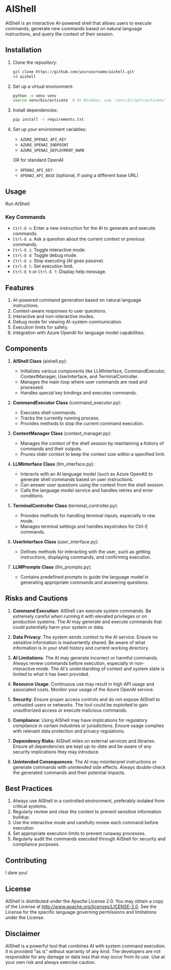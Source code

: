 # AIShell

AIShell is an interactive AI-powered shell that allows users to execute commands, generate new commands based on natural language instructions, and query the context of their session.

## Installation

1. Clone the repository:

   ```sh
   git clone https://github.com/yourusername/aishell.git
   cd aishell
   ```

2. Set up a virtual environment:

   ```sh
   python -m venv venv
   source venv/bin/activate  # On Windows, use `venv\Scripts\activate`
   ```

3. Install dependencies:

   ```sh
   pip install -r requirements.txt
   ```

4. Set up your environment variables:
   - `AZURE_OPENAI_API_KEY`
   - `AZURE_OPENAI_ENDPOINT`
   - `AZURE_OPENAI_DEPLOYMENT_NAME`

   OR for standard OpenAI:

   - `OPENAI_API_KEY`
   - `OPENAI_API_BASE` (optional, if using a different base URL)

## Usage

Run AIShell:

### Key Commands

- `Ctrl-E n`: Enter a new instruction for the AI to generate and execute commands.
- `Ctrl-E a`: Ask a question about the current context or previous commands.
- `Ctrl-E i`: Toggle interactive mode.
- `Ctrl-E d`: Toggle debug mode.
- `Ctrl-E s`: Stop executing (AI goes passive).
- `Ctrl-E l`: Set execution limit.
- `Ctrl-E h` or `Ctrl-E ?`: Display help message.

## Features

1. AI-powered command generation based on natural language instructions.
2. Context-aware responses to user questions.
3. Interactive and non-interactive modes.
4. Debug mode for viewing AI-system communication.
5. Execution limits for safety.
6. Integration with Azure OpenAI for language model capabilities.

## Components

1. **AIShell Class** (aishell.py):
   - Initializes various components like LLMInterface, CommandExecutor, ContextManager, UserInterface, and TerminalController.
   - Manages the main loop where user commands are read and processed.
   - Handles special key bindings and executes commands.

2. **CommandExecutor Class** (command_executor.py):
   - Executes shell commands.
   - Tracks the currently running process.
   - Provides methods to stop the current command execution.

3. **ContextManager Class** (context_manager.py):
   - Manages the context of the shell session by maintaining a history of commands and their outputs.
   - Prunes older context to keep the context size within a specified limit.

4. **LLMInterface Class** (llm_interface.py):
   - Interacts with an AI language model (such as Azure OpenAI) to generate shell commands based on user instructions.
   - Can answer user questions using the context from the shell session.
   - Calls the language model service and handles retries and error conditions.

5. **TerminalController Class** (terminal_controller.py):
   - Provides methods for handling terminal inputs, especially in raw mode.
   - Manages terminal settings and handles keystrokes for Ctrl-E commands.

6. **UserInterface Class** (user_interface.py):
   - Defines methods for interacting with the user, such as getting instructions, displaying commands, and confirming execution.

7. **LLMPrompts Class** (llm_prompts.py):
   - Contains predefined prompts to guide the language model in generating appropriate commands and answering questions.

## Risks and Cautions

1. **Command Execution**: AIShell can execute system commands. Be extremely careful when running it with elevated privileges or on production systems. The AI may generate and execute commands that could potentially harm your system or data.

2. **Data Privacy**: The system sends context to the AI service. Ensure no sensitive information is inadvertently shared. Be aware of what information is in your shell history and current working directory.

3. **AI Limitations**: The AI may generate incorrect or harmful commands. Always review commands before execution, especially in non-interactive mode. The AI's understanding of context and system state is limited to what it has been provided.

4. **Resource Usage**: Continuous use may result in high API usage and associated costs. Monitor your usage of the Azure OpenAI service.

5. **Security**: Ensure proper access controls and do not expose AIShell to untrusted users or networks. The tool could be exploited to gain unauthorized access or execute malicious commands.

6. **Compliance**: Using AIShell may have implications for regulatory compliance in certain industries or jurisdictions. Ensure usage complies with relevant data protection and privacy regulations.

7. **Dependency Risks**: AIShell relies on external services and libraries. Ensure all dependencies are kept up-to-date and be aware of any security implications they may introduce.

8. **Unintended Consequences**: The AI may misinterpret instructions or generate commands with unintended side effects. Always double-check the generated commands and their potential impacts.

## Best Practices

1. Always use AIShell in a controlled environment, preferably isolated from critical systems.
2. Regularly review and clear the context to prevent sensitive information buildup.
3. Use the interactive mode and carefully review each command before execution.
4. Set appropriate execution limits to prevent runaway processes.
5. Regularly audit the commands executed through AIShell for security and compliance purposes.

## Contributing

I dare you!

## License

AIShell is distributed under the Apache License 2.0. You may obtain a copy of the License at http://www.apache.org/licenses/LICENSE-2.0. See the License for the specific language governing permissions and limitations under the License.

## Disclaimer

AIShell is a powerful tool that combines AI with system command execution. It is provided "as is" without warranty of any kind. The developers are not responsible for any damage or data loss that may occur from its use. Use at your own risk and always exercise caution.